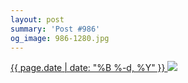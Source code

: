 ```yaml
---
layout: post
summary: 'Post #986'
og_image: 986-1280.jpg
---
```


<p>
 <time>
  <a href="/986">
   {{ page.date | date: "%B %-d, %Y" }}
  </a>
 </time>
 <a href="/986">
  <img data-taken="10/13/2019" sizes="(min-width: 700px) 50vw, calc(100vw - 2rem)" src="{{ site.assets_url }}/986-640.jpg" srcset="{{ site.assets_url }}/986-320.jpg 320w, {{ site.assets_url }}/986-640.jpg 640w, {{ site.assets_url }}/986-960.jpg 960w, {{ site.assets_url }}/986-1280.jpg 1280w"/>
 </a>
</p>
